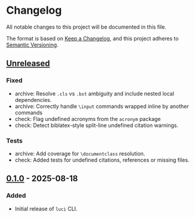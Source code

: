 # Changelog

All notable changes to this project will be documented in this file.

The format is based on [Keep a Changelog](https://keepachangelog.com/en/1.1.0/),
and this project adheres to [Semantic Versioning](https://semver.org/spec/v2.0.0.html).

## [Unreleased]

### Fixed
- archive: Resolve `.cls` vs `.bst` ambiguity and include nested local dependencies.
- archive: Correctly handle `\input` commands wrapped inline by another commands
- check: Flag undefined acronyms from the `acronym` package
- check: Detect biblatex-style split-line undefined citation warnings.

### Tests
- archive: Add coverage for `\documentclass` resolution.
- check: Added tests for undefined citations, references or missing files.

## [0.1.0] - 2025-08-18

### Added
- Initial release of `luci` CLI.

[Unreleased]: https://github.com/awadell1/luci-tex/compare/v0.1.0...HEAD
[0.1.0]: https://github.com/awadell1/luci-tex/releases/tag/v0.1.0
